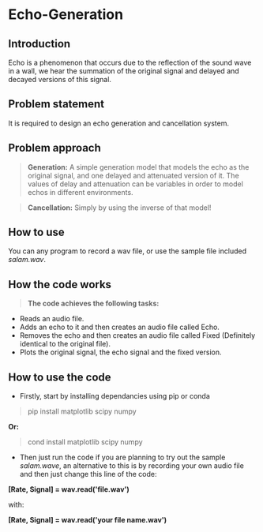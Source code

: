 # Echo-Generation
## Introduction
Echo is a phenomenon that occurs due to the reflection of the sound wave in a wall, we hear the
summation of the original signal and delayed and decayed versions of this signal.

## Problem statement
It is required to design an echo generation and cancellation system.

## Problem approach

> **Generation:** A simple generation model that models the echo as the original signal, and one delayed and attenuated version
of it. The values of delay and attenuation can be variables in order to model echos in different
environments.

> **Cancellation:** Simply by using the inverse of that model!

## How to use

You can any program to record a wav file, or use the sample file included *salam.wav*. 

## How the code works

> **The code achieves the following tasks:**

* Reads an audio file.
* Adds an echo to it and then creates an audio file called Echo.
* Removes the echo and then creates an audio file called Fixed (Definitely identical to the original file).
* Plots the original signal, the echo signal and the fixed version. 

## How to use the code

* Firstly, start by installing dependancies using pip or conda

> pip install matplotlib scipy numpy 

**Or:**

> cond install matplotlib scipy numpy

* Then just run the code if you are planning to try out the sample *salam.wave*, an alternative to this is by recording your own audio file 
and then just change this line of the code:

**[Rate, Signal] = wav.read('file.wav')** 

with:

**[Rate, Signal] = wav.read('your file name.wav')**
